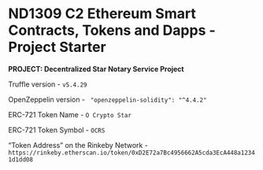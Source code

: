 # ND1309 C2 Ethereum Smart Contracts, Tokens and Dapps - Project Starter 
**PROJECT: Decentralized Star Notary Service Project**


Truffle version - `v5.4.29`

OpenZeppelin version - ` "openzeppelin-solidity": "^4.4.2"`

ERC-721 Token Name - `O Crypto Star`

ERC-721 Token Symbol - `OCRS`

“Token Address” on the Rinkeby Network - `https://rinkeby.etherscan.io/token/0xD2E72a7Bc4956662A5cda3EcA448a12341d1dd08`
